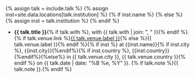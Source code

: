 {% assign talk = include.talk %}
{% assign inst=site.data.locations[talk.institution] %}
{% if inst.name %}
{% else %}
{% assign inst = talk.institution %}
{% endif %}

- **{{ talk.title }}**{% if talk.with %}, with {{ talk.with | join: ", " }}{% endif %}. {% if talk.venue.link %}[{{ talk.venue.label }}]({{talk.venue.link}}){% else %}{{ talk.venue.label }}{% endif %}{% if inst %} at {{inst.name}}{% if inst.city %}, {{inst.city}}{%endif%}{% if inst.country %}, {{inst.country}}{%endif%}{%else%} in {{ talk.venue.city }}, {{ talk.venue.country }}{% endif %} on {{ talk.date | date: "%B %e, %Y" }}. {% if talk.note %}{{ talk.note }}.{% endif %}